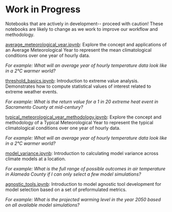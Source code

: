 Work in Progress
================

Notebooks that are actively in development-- proceed with caution! These notebooks are likely to change as we work to improve our workflow and methodology.

[average_meteorological_year.ipynb](average_meteorological_year.ipynb): Explore the concept and applications of an Average Meteorological Year to represent the mean climatological conditions over one year of hourly data.  

*For example: What will an average year of hourly temperature data look like in a 2°C warmer world?*

[threshold_basics.ipynb](threshold_basics.ipynb): Introduction to extreme value analysis. Demonstrates how to compute statistical values of interest related to extreme weather events.  

*For example: What is the return value for a 1 in 20 extreme heat event in Sacramento County at mid-century?*

[typical_meteorological_year_methodology.ipynb](typical_meteorological_year_methodology.ipynb): Explore the concept and methodology of a Typical Meteorological Year to represent the typical climatological conditions over one year of hourly data.  

*For example: What will an average year of hourly temperature data look like in a 2°C warmer world?*

[model_variance.ipynb](model_variance.ipynb): Introduction to calculating model variance across climate models at a location.  

*For example: What is the full range of possible outcomes in air temperature in Alameda County if I can only select a few model simulations?*

[agnostic_tools.ipynb](agnostic_tools.ipynb): Introduction to model agnostic tool development for model selection based on a set of preformulated metrics.  

*For example: What is the projected warming level in the year 2050 based on all available model simulations?*
